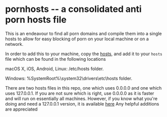 # pornhosts -- a consolidated anti porn hosts file

This is an endeavour to find all porn domains and compile them into a single hosts to allow for easy blocking of porn on your local machine or on a network.

In order to add this to your machine, copy the  [hosts](https://raw.githubusercontent.com/Clefspeare13/pornhosts/master/0.0.0.0/hosts), and add it to your ```hosts``` file which can be found in the following locations

macOS X, iOS, Android, Linux: /etc/hosts folder.

Windows: %SystemRoot%\system32\drivers\etc\hosts folder.

There are two hosts files in this repo, one which uses 0.0.0.0 and one which uses 127.0.0.1. If you are not sure which is right, use 0.0.0.0 as it is faster and will run on essentially all machines. However, if you know what you're doing and need a 127.0.0.1 version, it is available [here](https://raw.githubusercontent.com/Clefspeare13/pornhosts/master/127.0.0.1/hosts)
Any helpful additions are appreciated
